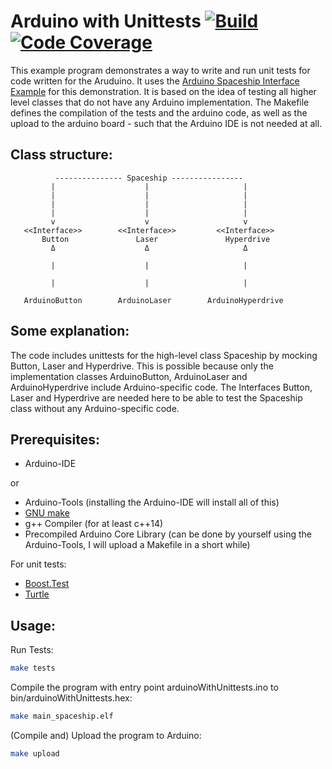 # Arduino with Unittests [![Build](https://github.com/jvolmer/arduinoWithUnittests/actions/workflows/test.yml/badge.svg)](https://github.com/jvolmer/arduinoWithUnittests/actions/workflows/test.yml) [![Code Coverage](https://codecov.io/gh/jvolmer/arduinoWithUnittests/branch/main/graph/badge.svg)](https://codecov.io/gh/jvolmer/arduinoWithUnittests)

This example program demonstrates a way to write and run unit tests for code written for the Aruduino. It uses the [Arduino Spaceship Interface Example](https://programminginarduino.wordpress.com/2016/02/29/project-2/) for this demonstration. It is based on the idea of testing all higher level classes that do not have any Arduino implementation. The Makefile defines the compilation of the tests and the arduino code, as well as the upload to the arduino board - such that the Arduino IDE is not needed at all.

## Class structure:
```
          --------------- Spaceship ----------------
         |                    |                     |
         |                    |                     |
         |                    |                     |
         |                    |                     |
         v                    v                     v
   <<Interface>>        <<Interface>>         <<Interface>>
       Button               Laser               Hyperdrive
       	 Δ                    Δ       	            Δ
	 
         |                    |                     |

         |                    |                     |

   ArduinoButton        ArduinoLaser        ArduinoHyperdrive
```

## Some explanation:
The code includes unittests for the high-level class Spaceship by mocking Button, Laser and Hyperdrive. This is possible because only the implementation classes ArduinoButton, ArduinoLaser and ArduinoHyperdrive include Arduino-specific code. The Interfaces Button, Laser and Hyperdrive are needed here to be able to test the Spaceship class without any Arduino-specific code.

## Prerequisites:
- Arduino-IDE

or

- Arduino-Tools (installing the Arduino-IDE will install all of this)
- [GNU make](https://www.gnu.org/software/make/manual/make.html)
- g++ Compiler (for at least c++14)
- Precompiled Arduino Core Library (can be done by yourself using the Arduino-Tools, I will upload a Makefile in a short while)

For unit tests:
- [Boost.Test](https://www.boost.org/doc/libs/1_66_0/libs/test/doc/html/index.html)
- [Turtle](http://turtle.sourceforge.net)

## Usage:
Run Tests:
```bash
make tests
```

Compile the program with entry point arduinoWithUnittests.ino to bin/arduinoWithUnittests.hex:
```bash
make main_spaceship.elf
```

(Compile and) Upload the program to Arduino:
```bash
make upload
```

